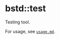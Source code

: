 # bstd::test

Testing tool.

For usage, see [`usage.md`](https://github.com/benagin/bstd/blob/master/doc/test/usage.md).
